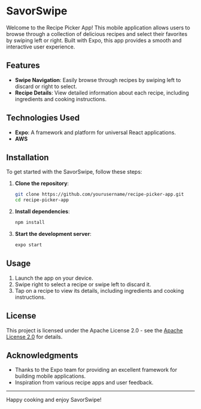 # SavorSwipe

Welcome to the Recipe Picker App! This mobile application allows users to browse through a collection of delicious recipes and select their favorites by swiping left or right. Built with Expo, this app provides a smooth and interactive user experience.

## Features

- **Swipe Navigation**: Easily browse through recipes by swiping left to discard or right to select.
- **Recipe Details**: View detailed information about each recipe, including ingredients and cooking instructions.


## Technologies Used

- **Expo**: A framework and platform for universal React applications.
- **AWS**

## Installation

To get started with the SavorSwipe, follow these steps:

1. **Clone the repository**:
   ```bash
   git clone https://github.com/yourusername/recipe-picker-app.git
   cd recipe-picker-app
   ```

2. **Install dependencies**:
   ```bash
   npm install
   ```

3. **Start the development server**:
   ```bash
   expo start
   ```

## Usage

1. Launch the app on your device.
2. Swipe right to select a recipe or swipe left to discard it.
3. Tap on a recipe to view its details, including ingredients and cooking instructions.

## License
This project is licensed under the Apache License 2.0 - see the [Apache License 2.0](https://www.apache.org/licenses/LICENSE-2.0) for details.

## Acknowledgments

- Thanks to the Expo team for providing an excellent framework for building mobile applications.
- Inspiration from various recipe apps and user feedback.

---

Happy cooking and enjoy SavorSwipe!